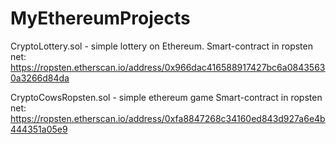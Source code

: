 # MyEthereumProjects
CryptoLottery.sol - simple lottery on Ethereum. 
   Smart-contract in ropsten net: https://ropsten.etherscan.io/address/0x966dac416588917427bc6a08435630a3266d84da
 
 CryptoCowsRopsten.sol - simple ethereum game
   Smart-contract in ropsten net: https://ropsten.etherscan.io/address/0xfa8847268c34160ed843d927a6e4b444351a05e9
